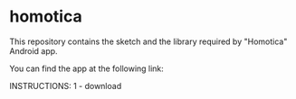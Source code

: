 # homotica
This repository contains the sketch and the library required by "Homotica" Android app.

You can find the app at the following link: 

INSTRUCTIONS:
1 - download 
